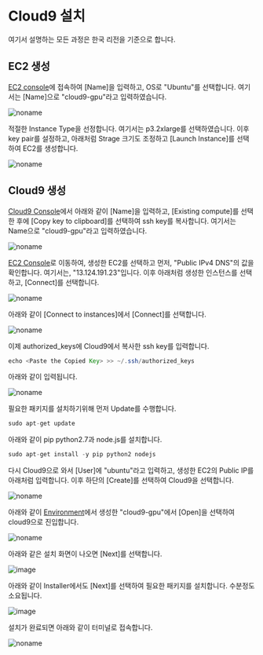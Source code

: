 # Cloud9 설치

여기서 설명하는 모든 과정은 한국 리전을 기준으로 합니다. 

## EC2 생성 

[EC2 console](https://ap-northeast-2.console.aws.amazon.com/ec2/home?region=ap-northeast-2#LaunchInstances:)에 접속하여 [Name]을 입력하고, OS로 "Ubuntu"를 선택합니다. 여기서는 [Name]으로 "cloud9-gpu"라고 입력하였습니다. 

![noname](https://user-images.githubusercontent.com/52392004/216653942-3f7ce41e-931d-4a60-8672-33e723b30a8f.png)

적절한 Instance Type을 선정합니다. 여기서는 p3.2xlarge를 선택하였습니다. 이후 key pair를 설정하고, 아래처럼 Strage 크기도 조정하고 [Launch Instance]를 선택하여 EC2를 생성합니다. 

![noname](https://user-images.githubusercontent.com/52392004/216655203-0ead79d8-0c6d-422c-ae10-a952f3efc420.png)

## Cloud9 생성

[Cloud9 Console](https://ap-northeast-2.console.aws.amazon.com/cloud9control/home?region=ap-northeast-2#/create)에서 아래와 같이 [Name]을 입력하고, [Existing compute]를 선택한 후에 [Copy key to clipboard]를 선택하여 ssh key를 복사합니다. 여기서는 Name으로 "cloud9-gpu"라고 입력하였습니다. 

![noname](https://user-images.githubusercontent.com/52392004/216656333-24d9347a-8564-4018-93ec-0e38a0e7ade2.png)

[EC2 Console](https://ap-northeast-2.console.aws.amazon.com/ec2/home?region=ap-northeast-2#Instances:)로 이동하여, 생성한 EC2를 선택하고 먼저, "Public IPv4 DNS"의 값을 확인합니다. 여기서는, "13.124.191.23"입니다. 이후 아래처럼 생성한 인스턴스를 선택하고, [Connect]를 선택합니다. 

![noname](https://user-images.githubusercontent.com/52392004/216788704-be942dd1-7a80-4552-b312-829fa96e0768.png)






아래와 같이 [Connect to instances]에서 [Connect]를 선택합니다. 

![noname](https://user-images.githubusercontent.com/52392004/216657819-4fd9629b-a000-4d1b-a602-ef6971a698ed.png)

이제 authorized_keys에 Cloud9에서 복사한 ssh key를 입력합니다. 

```java
echo <Paste the Copied Key> >> ~/.ssh/authorized_keys
```

아래와 같이 입력됩니다. 

![noname](https://user-images.githubusercontent.com/52392004/216660260-e01667b7-1c5c-41db-8539-ff5b9ac8d6ea.png)


필요한 패키지를 설치하기위해 먼저 Update를 수행합니다. 

```java
sudo apt-get update
```

아래와 같이 pip python2.7과 node.js를 설치합니다.

```java
sudo apt-get install -y pip python2 nodejs
```

다시 Cloud9으로 와서 [User]에 "ubuntu"라고 입력하고, 생성한 EC2의 Public IP를 아래처럼 입력합니다. 이후 하단의 [Create]를 선택하여 Cloud9을 선택합니다. 


![noname](https://user-images.githubusercontent.com/52392004/216661248-2fb846d2-4e07-435d-8b79-d4f8d037c206.png)


아래와 같이 [Environment](https://ap-northeast-2.console.aws.amazon.com/cloud9control/home?region=ap-northeast-2#/)에서 생성한 "cloud9-gpu"에서 [Open]을 선택하여 cloud9으로 진입합니다. 

![noname](https://user-images.githubusercontent.com/52392004/216733393-1635c558-35a8-4ba6-b177-fb4bea3ac701.png)

아래와 같은 설치 화면이 나오면 [Next]를 선택합니다.

![image](https://user-images.githubusercontent.com/52392004/216662019-28f065d7-88a5-4ad5-8182-9362751a63d9.png)

아래와 같이 Installer에서도 [Next]를 선택하여 필요한 패키지를 설치합니다. 수분정도 소요됩니다. 

![image](https://user-images.githubusercontent.com/52392004/216662159-5ff76f78-7beb-4365-871e-dbbd4d23e912.png)

설치가 완료되면 아래와 같이 터미널로 접속합니다. 

![noname](https://user-images.githubusercontent.com/52392004/216664493-8fa9c618-8ab1-4ea1-8563-74a94ee27aef.png)

